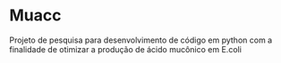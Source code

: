# Muacc
Projeto de pesquisa para desenvolvimento de código em python com a finalidade de otimizar a produção de ácido mucônico em E.coli
